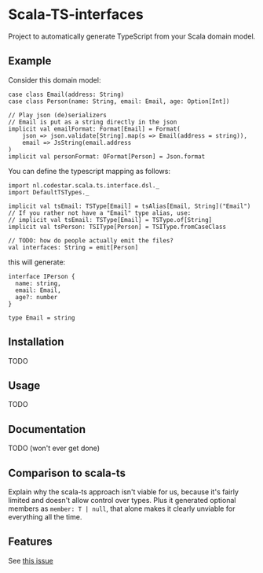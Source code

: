 # Scala-TS-interfaces

Project to automatically generate TypeScript from your Scala domain model.

## Example
Consider this domain model:
```
case class Email(address: String)
case class Person(name: String, email: Email, age: Option[Int])

// Play json (de)serializers
// Email is put as a string directly in the json
implicit val emailFormat: Format[Email] = Format(
    json => json.validate[String].map(s => Email(address = string)),
    email => JsString(email.address
)
implicit val personFormat: OFormat[Person] = Json.format

```

You can define the typescript mapping as follows:
```
import nl.codestar.scala.ts.interface.dsl._
import DefaultTSTypes._

implicit val tsEmail: TSType[Email] = tsAlias[Email, String]("Email")
// If you rather not have a "Email" type alias, use:
// implicit val tsEmail: TSType[Email] = TSType.of[String]
implicit val tsPerson: TSIType[Person] = TSIType.fromCaseClass

// TODO: how do people actually emit the files?
val interfaces: String = emit[Person]
```

this will generate:
```
interface IPerson {
  name: string,
  email: Email,
  age?: number
}

type Email = string
```

## Installation
TODO

## Usage
TODO

## Documentation
TODO (won't ever get done)

## Comparison to scala-ts

Explain why the scala-ts approach isn't viable for us, because it's fairly limited and doesn't allow control over types. Plus it generated optional members as `member: T | null`, that alone makes it clearly unviable for everything all the time.

## Features

See [this issue](https://github.com/code-star/scala-ts-interfaces/issues/1)
